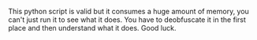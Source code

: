 This python script is valid but it consumes a huge amount of memory, you can't just run it to see what it does.
You have to deobfuscate it in the first place and then understand what it does.
Good luck.
